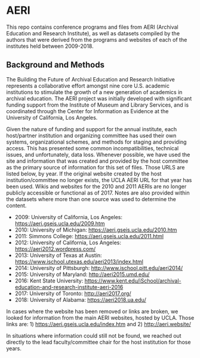 # AERI
This repo contains conference programs and files from AERI (Archival Education and Research Institute), as well as datasets compiled by the authors that were derived from the programs and websites of each of the institutes held between 2009-2018. 


## Background and Methods

The Building the Future of Archival Education and Research Initiative represents a collaborative effort amongst nine core U.S. academic institutions to stimulate the growth of a new generation of academics in archival education. The AERI project was initially developed with significant funding support from the Institute of Museum and Library Services, and is coordinated through the Center for Information as Evidence at the University of California, Los Angeles.

Given the nature of funding and support for the annual institute, each host/partner institution and organizing committee has used their own systems, organizational schemes, and methods for staging and providing access. This has presented some common incompatibilities, technical issues, and unfortunately, data loss. Whenever possible, we have used the site and information that was created and provided by the host committee as the primary source of information for this set of files. Those URLS are listed below, by year. If the original website created by the host institution/committee no longer exists, the UCLA AERI URL for that year has been used. Wikis and websites for the 2010 and 2011 AERIs are no longer publicly accessible or functional as of 2017.
Notes are also provided within the datasets where more than one source was used to determine the content. 

* 2009: University of California, Los Angeles: https://aeri.gseis.ucla.edu/2009.htm
* 2010: University of Michigan: https://aeri.gseis.ucla.edu/2010.htm
* 2011: Simmons College: https://aeri.gseis.ucla.edu/2011.html
* 2012: University of California, Los Angeles: https://aeri2012.wordpress.com/
* 2013: University of Texas at Austin: https://www.ischool.utexas.edu/aeri2013/index.html
* 2014: University of Pittsburgh: http://www.ischool.pitt.edu/aeri2014/
* 2015: University of Maryland: http://aeri2015.umd.edu/
* 2016: Kent State University: https://www.kent.edu/iSchool/archival-education-and-research-institute-aeri-2016
* 2017: University of Toronto: http://aeri2017.org/
* 2018: University of Alabama: https://aeri2018.ua.edu/


In cases where the website has been removed or links are broken, we looked for information from the main AERI websites, hosted by UCLA. Those links are: 1) https://aeri.gseis.ucla.edu/index.htm  and 2) http://aeri.website/

In situations where information could still not be found, we reached out directly to the lead faculty/committee chair for the host institution for those years. 
